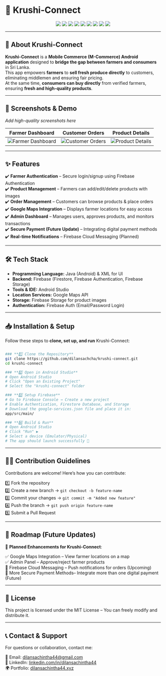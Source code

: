 # 🌾 Krushi-Connect 
<p align="center">
  <img src="https://img.shields.io/badge/Platform-Android-green">
  <img src="https://img.shields.io/badge/Code-Java-blue">
  <img src="https://img.shields.io/badge/UI-XML-blueviolet">
  <img src="https://img.shields.io/badge/Backend-Firebase-orange">
  <img src="https://img.shields.io/badge/Auth-FirebaseAuth-yellow">
  <img src="https://img.shields.io/badge/Database-Firestore-red">
  <img src="https://img.shields.io/badge/Storage-FirebaseStorage-purple">
  <img src="https://img.shields.io/badge/IDE-Android%20Studio-brightgreen">
  <img src="https://img.shields.io/badge/Type-M--Commerce-lightgrey">
</p>

---

## 🌱 About Krushi-Connect

**Krushi-Connect** is a **Mobile Commerce (M-Commerce) Android application** designed to **bridge the gap between farmers and consumers** in Sri Lanka.  
This app empowers **farmers** to **sell fresh produce directly** to customers, eliminating middlemen and ensuring fair pricing.  
At the same time, **consumers can buy directly** from verified farmers, ensuring **fresh and high-quality products**.

---

## 📸 Screenshots & Demo
_Add high-quality screenshots here_

| Farmer Dashboard | Customer Orders | Product Details |
|------------------|----------------|-----------------|
| ![Farmer Dashboard](link-to-image) | ![Customer Orders](link-to-image) | ![Product Details](link-to-image) |

---

## ✨ Features
✔️ **Farmer Authentication** – Secure login/signup using Firebase Authentication  
✔️ **Product Management** – Farmers can add/edit/delete products with images  
✔️ **Order Management** – Customers can browse products & place orders  
✔️ **Google Maps Integration** – Displays farmer locations for easy access  
✔️ **Admin Dashboard** – Manages users, approves products, and monitors transactions  
✔️ **Secure Payment (Future Update)** – Integrating digital payment methods  
✔️ **Real-time Notifications** – Firebase Cloud Messaging (Planned)  

---

## 🛠️ Tech Stack
- **Programming Language:** Java (Android) & XML for UI  
- **Backend:** Firebase (Firestore, Firebase Authentication, Firebase Storage)  
- **Tools & IDE:** Android Studio  
- **Location Services:** Google Maps API  
- **Storage:** Firebase Storage for product images  
- **Authentication:** Firebase Auth (Email/Password Login)  

---

## 📥 Installation & Setup
Follow these steps to **clone, set up, and run** Krushi-Connect:
```bash

### **1️⃣ Clone the Repository**
git clone https://github.com/dilansachcha/krushi-connect.git
cd krushi-connect

### **2️⃣ Open in Android Studio**
# Open Android Studio
# Click "Open an Existing Project"
# Select the "krushi-connect" folder

### **3️⃣ Setup Firebase**
# Go to Firebase Console → Create a new project
# Enable Authentication, Firestore Database, and Storage
# Download the google-services.json file and place it in:
app/src/main/

### **4️⃣ Build & Run**
# Open Android Studio
# Click "Run" ▶️
# Select a device (Emulator/Physical)
# The app should launch successfully 🚀

```
---

## 👨‍💻 Contribution Guidelines

Contributions are welcome! Here’s how you can contribute:

1️⃣ Fork the repository  
2️⃣ Create a new branch → `git checkout -b feature-name`  
3️⃣ Commit your changes → `git commit -m "Added new feature"`  
4️⃣ Push the branch → `git push origin feature-name`  
5️⃣ Submit a Pull Request

---

## 📌 Roadmap (Future Updates)

🚀 **Planned Enhancements for Krushi-Connect**:

✅ Google Maps Integration – View farmer locations on a map  
✅ Admin Panel – Approve/reject farmer products  
🚧 Firebase Cloud Messaging – Push notifications for orders (Upcoming)  
🚧 More Secure Payment Methods– Integrate more than one digital payment (Future)

---

## 📜 License

This project is licensed under the MIT License – You can freely modify and distribute it.

---

## 📞 Contact & Support
For questions or collaboration, contact me:

📧 Email: [dilansachintha44@gmail.com](mailto:dilansachintha44@gmail.com)  
🔗 LinkedIn: [linkedin.com/in/dilansachintha44](https://www.linkedin.com/in/dilansachintha44/)  
🌍 Portfolio: [dilansachintha44.xyz](https://dilansachintha44.xyz)  






